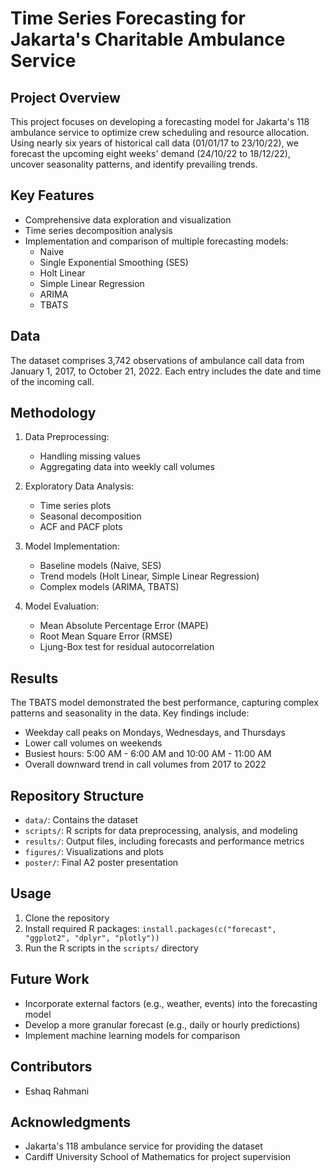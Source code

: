 # Time Series Forecasting for Jakarta's Charitable Ambulance Service

## Project Overview
This project focuses on developing a forecasting model for Jakarta's 118 ambulance service to optimize crew scheduling and resource allocation. Using nearly six years of historical call data (01/01/17 to 23/10/22), we forecast the upcoming eight weeks' demand (24/10/22 to 18/12/22), uncover seasonality patterns, and identify prevailing trends.

## Key Features
- Comprehensive data exploration and visualization
- Time series decomposition analysis
- Implementation and comparison of multiple forecasting models:
  - Naive
  - Single Exponential Smoothing (SES)
  - Holt Linear
  - Simple Linear Regression
  - ARIMA
  - TBATS

## Data
The dataset comprises 3,742 observations of ambulance call data from January 1, 2017, to October 21, 2022. Each entry includes the date and time of the incoming call.

## Methodology
1. Data Preprocessing:
   - Handling missing values
   - Aggregating data into weekly call volumes

2. Exploratory Data Analysis:
   - Time series plots
   - Seasonal decomposition
   - ACF and PACF plots

3. Model Implementation:
   - Baseline models (Naive, SES)
   - Trend models (Holt Linear, Simple Linear Regression)
   - Complex models (ARIMA, TBATS)

4. Model Evaluation:
   - Mean Absolute Percentage Error (MAPE)
   - Root Mean Square Error (RMSE)
   - Ljung-Box test for residual autocorrelation

## Results
The TBATS model demonstrated the best performance, capturing complex patterns and seasonality in the data. Key findings include:
- Weekday call peaks on Mondays, Wednesdays, and Thursdays
- Lower call volumes on weekends
- Busiest hours: 5:00 AM - 6:00 AM and 10:00 AM - 11:00 AM
- Overall downward trend in call volumes from 2017 to 2022

## Repository Structure
- `data/`: Contains the dataset
- `scripts/`: R scripts for data preprocessing, analysis, and modeling
- `results/`: Output files, including forecasts and performance metrics
- `figures/`: Visualizations and plots
- `poster/`: Final A2 poster presentation

## Usage
1. Clone the repository
2. Install required R packages: `install.packages(c("forecast", "ggplot2", "dplyr", "plotly"))`
3. Run the R scripts in the `scripts/` directory

## Future Work
- Incorporate external factors (e.g., weather, events) into the forecasting model
- Develop a more granular forecast (e.g., daily or hourly predictions)
- Implement machine learning models for comparison

## Contributors
- Eshaq Rahmani

## Acknowledgments
- Jakarta's 118 ambulance service for providing the dataset
- Cardiff University School of Mathematics for project supervision
